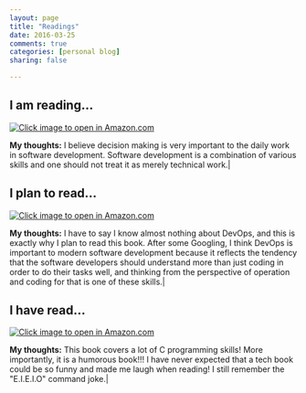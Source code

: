 ```yaml
---
layout: page
title: "Readings"
date: 2016-03-25
comments: true
categories: [personal blog]
sharing: false

---
```


## I am reading...

[![Click image to open in Amazon.com](http://ecx.images-amazon.com/images/I/41RJxSv0LmL._SX381_BO1,204,203,200_.jpg)](http://www.amazon.com/dp/B002VRZPHS/ref=wl_it_dp_o_pC_nS_ttl?_encoding=UTF8&colid=2VGMNARANNIG&coliid=I35GDOUJDKYF8B)

**My thoughts:** I believe decision making is very important to the daily work in software development. Software development is a combination of various skills and one should not treat it as merely technical work.|

## I plan to read...

[![Click image to open in Amazon.com](http://ecx.images-amazon.com/images/I/51cc0AxcINL._SX329_BO1,204,203,200_.jpg)](http://www.amazon.com/Phoenix-Project-DevOps-Helping-Business/dp/0988262509/ref=tmm_pap_swatch_0?_encoding=UTF8&coliid=I2L0YPFTCKDPQO&colid=2VGMNARANNIG&qid=&sr=)

**My thoughts:** I have to say I know almost nothing about DevOps, and this is exactly why I plan to read this book. After some Googling, I think DevOps is important to modern software development because it reflects the tendency that the software developers should understand more than just coding in order to do their tasks well, and thinking from the perspective of operation and coding for that is one of these skills.|

## I have read...

[![Click image to open in Amazon.com](http://ecx.images-amazon.com/images/I/41g5xoVIvKL._SX408_BO1,204,203,200_.jpg)](http://ecx.images-amazon.com/images/I/41g5xoVIvKL._SX408_BO1,204,203,200_.jpg)

**My thoughts:** This book covers a lot of C programming skills! More importantly, it is a humorous book!!! I have never expected that a tech book could be so funny and made me laugh when reading! I still remember the "E.I.E.I.O" command joke.|

